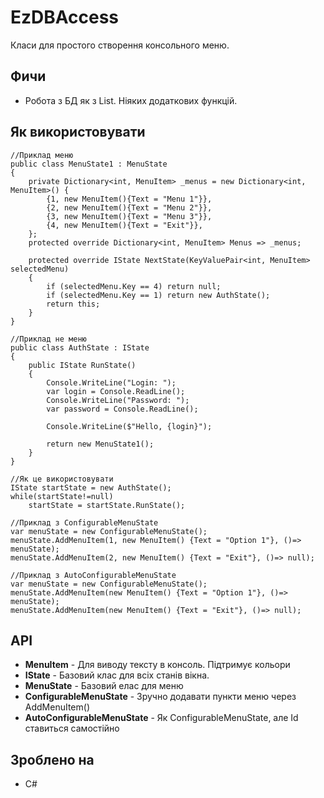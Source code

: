 ﻿# EzDBAccess
 Класи для простого створення консольного меню.

## Фичи
 * Робота з БД як з List<T>. Ніяких додаткових функцій.
 
## Як використовувати
```С#
//Приклад меню
public class MenuState1 : MenuState
{
    private Dictionary<int, MenuItem> _menus = new Dictionary<int, MenuItem>() {
        {1, new MenuItem(){Text = "Menu 1"}},
        {2, new MenuItem(){Text = "Menu 2"}},
        {3, new MenuItem(){Text = "Menu 3"}},
        {4, new MenuItem(){Text = "Exit"}},
    };
    protected override Dictionary<int, MenuItem> Menus => _menus;

    protected override IState NextState(KeyValuePair<int, MenuItem> selectedMenu)
    {
        if (selectedMenu.Key == 4) return null;
        if (selectedMenu.Key == 1) return new AuthState();
        return this;
    }
}

//Приклад не меню
public class AuthState : IState
{   
    public IState RunState()
    {
        Console.WriteLine("Login: ");
        var login = Console.ReadLine();
        Console.WriteLine("Password: ");
        var password = Console.ReadLine();

        Console.WriteLine($"Hello, {login}");

        return new MenuState1();
    }
}

//Як це використовувати
IState startState = new AuthState();    
while(startState!=null) 
	startState = startState.RunState();
	
//Приклад з ConfigurableMenuState
var menuState = new ConfigurableMenuState();
menuState.AddMenuItem(1, new MenuItem() {Text = "Option 1"}, ()=> menuState);
menuState.AddMenuItem(2, new MenuItem() {Text = "Exit"}, ()=> null);

//Приклад з AutoConfigurableMenuState
var menuState = new ConfigurableMenuState();
menuState.AddMenuItem(new MenuItem() {Text = "Option 1"}, ()=> menuState);
menuState.AddMenuItem(new MenuItem() {Text = "Exit"}, ()=> null);
```

## API
 * **MenuItem** - Для виводу тексту в консоль. Підтримує кольори
 * **IState** - Базовий клас для всіх станів вікна.
 * **MenuState** - Базовий елас для меню
 * **ConfigurableMenuState** - Зручно додавати пункти меню через AddMenuItem()
 * **AutoConfigurableMenuState** - Як ConfigurableMenuState, але Id ставиться самостійно
	
 
## Зроблено на
 * С#